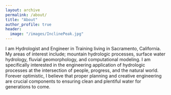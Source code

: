 ```yaml
---
layout: archive
permalink: /about/
title: "About"
author_profile: true
header:
  image: "/images/InclinePeak.jpg"
---
```


I am Hydrologist and Engineer in Training living in Sacramento, California. My areas of interest include; mountain hydrologic processes, surface water hydrology, fluvial geomorphology, and computational modeling. I am specifically interested in the engineering application of hydrologic processes at the intersection of people, progress, and the natural world. Forever optimistic, I believe that proper planning and creative engineering are crucial components to ensuring clean and plentiful water for generations to come.
